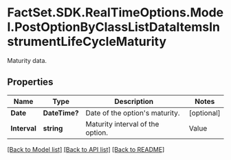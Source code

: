 # FactSet.SDK.RealTimeOptions.Model.PostOptionByClassListDataItemsInstrumentLifeCycleMaturity
Maturity data.

## Properties

Name | Type | Description | Notes
------------ | ------------- | ------------- | -------------
**Date** | **DateTime?** | Date of the option&#39;s maturity. | [optional] 
**Interval** | **string** | Maturity interval of the option. | Value | Description | | - -- | - -- | | monthly | Monthly | | weekly | Weekly | | daily | Daily | | mixed | Mixed |   | [optional] 

[[Back to Model list]](../README.md#documentation-for-models) [[Back to API list]](../README.md#documentation-for-api-endpoints) [[Back to README]](../README.md)

